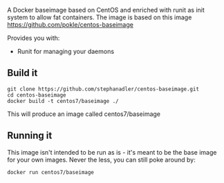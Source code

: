 A Docker baseimage based on CentOS and enriched with runit as init system to allow fat containers. The image is based on this image https://github.com/pokle/centos-baseimage

Provides you with:

- Runit for managing your daemons

Build it
--------

    git clone https://github.com/stephanadler/centos-baseimage.git
    cd centos-baseimage
    docker build -t centos7/baseimage ./

This will produce an image called centos7/baseimage

Running it
----------
This image isn't intended to be run as is - it's meant to be the base image for your own images. Never the less, you can still poke around by:

    docker run centos7/baseimage

